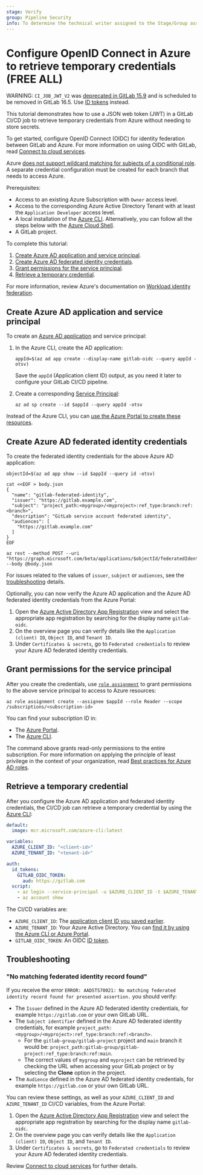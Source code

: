 ```yaml
---
stage: Verify
group: Pipeline Security
info: To determine the technical writer assigned to the Stage/Group associated with this page, see https://about.gitlab.com/handbook/product/ux/technical-writing/#assignments
---
```


# Configure OpenID Connect in Azure to retrieve temporary credentials **(FREE ALL)**

WARNING:
`CI_JOB_JWT_V2` was [deprecated in GitLab 15.9](../../../update/deprecations.md#old-versions-of-json-web-tokens-are-deprecated)
and is scheduled to be removed in GitLab 16.5. Use [ID tokens](../../yaml/index.md#id_tokens) instead.

This tutorial demonstrates how to use a JSON web token (JWT) in a GitLab CI/CD job
to retrieve temporary credentials from Azure without needing to store secrets.

To get started, configure OpenID Connect (OIDC) for identity federation between GitLab and Azure.
For more information on using OIDC with GitLab, read [Connect to cloud services](../index.md).

Azure [does not support wildcard matching for subjects of a conditional role](https://gitlab.com/gitlab-org/gitlab/-/issues/346737#note_836584745).
A separate credential configuration must be created for each branch that needs to access Azure.

Prerequisites:

- Access to an existing Azure Subscription with `Owner` access level.
- Access to the corresponding Azure Active Directory Tenant with at least the `Application Developer` access level.
- A local installation of the [Azure CLI](https://learn.microsoft.com/en-us/cli/azure/install-azure-cli).
  Alternatively, you can follow all the steps below with the [Azure Cloud Shell](https://portal.azure.com/#cloudshell/).
- A GitLab project.

To complete this tutorial:

1. [Create Azure AD application and service principal](#create-azure-ad-application-and-service-principal).
1. [Create Azure AD federated identity credentials](#create-azure-ad-federated-identity-credentials).
1. [Grant permissions for the service principal](#grant-permissions-for-the-service-principal).
1. [Retrieve a temporary credential](#retrieve-a-temporary-credential).

For more information, review Azure's documentation on [Workload identity federation](https://learn.microsoft.com/en-us/azure/active-directory/workload-identities/workload-identity-federation).

## Create Azure AD application and service principal

To create an [Azure AD application](https://learn.microsoft.com/en-us/cli/azure/ad/app?view=azure-cli-latest#az-ad-app-create)
and service principal:

1. In the Azure CLI, create the AD application:

   ```shell
   appId=$(az ad app create --display-name gitlab-oidc --query appId -otsv)
   ```

   Save the `appId` (Application client ID) output, as you need it later
   to configure your GitLab CI/CD pipeline.

1. Create a corresponding [Service Principal](https://learn.microsoft.com/en-us/cli/azure/ad/sp?view=azure-cli-latest#az-ad-sp-create):

   ```shell
   az ad sp create --id $appId --query appId -otsv
   ```

Instead of the Azure CLI, you can [use the Azure Portal to create these resources](https://learn.microsoft.com/en-us/azure/active-directory/develop/howto-create-service-principal-portal).

## Create Azure AD federated identity credentials

To create the federated identity credentials for the above Azure AD application:

```shell
objectId=$(az ad app show --id $appId --query id -otsv)

cat <<EOF > body.json
{
  "name": "gitlab-federated-identity",
  "issuer": "https://gitlab.example.com",
  "subject": "project_path:<mygroup>/<myproject>:ref_type:branch:ref:<branch>",
  "description": "GitLab service account federated identity",
  "audiences": [
    "https://gitlab.example.com"
  ]
}
EOF

az rest --method POST --uri "https://graph.microsoft.com/beta/applications/$objectId/federatedIdentityCredentials" --body @body.json
```

For issues related to the values of `issuer`, `subject` or `audiences`, see the
[troubleshooting](#troubleshooting) details.

Optionally, you can now verify the Azure AD application and the Azure AD federated
identity credentials from the Azure Portal:

1. Open the [Azure Active Directory App Registration](https://portal.azure.com/#view/Microsoft_AAD_IAM/ActiveDirectoryMenuBlade/~/RegisteredApps)
   view and select the appropriate app registration by searching for the display name `gitlab-oidc`.
1. On the overview page you can verify details like the `Application (client) ID`,
   `Object ID`, and `Tenant ID`.
1. Under `Certificates & secrets`, go to `Federated credentials` to review your
   Azure AD federated identity credentials.

## Grant permissions for the service principal

After you create the credentials, use [`role assignment`](https://learn.microsoft.com/en-us/cli/azure/role/assignment?view=azure-cli-latest#az-role-assignment-create)
to grant permissions to the above service principal to access to Azure resources:

```shell
az role assignment create --assignee $appId --role Reader --scope /subscriptions/<subscription-id>
```

You can find your subscription ID in:

- The [Azure Portal](https://learn.microsoft.com/en-us/azure/azure-portal/get-subscription-tenant-id#find-your-azure-subscription).
- The [Azure CLI](https://learn.microsoft.com/en-us/cli/azure/manage-azure-subscriptions-azure-cli#get-the-active-subscription).

The command above grants read-only permissions to the entire subscription. For more information on applying the principle of least privilege in the context of your organization, read [Best practices for Azure AD roles](https://learn.microsoft.com/en-us/azure/active-directory/roles/best-practices).

## Retrieve a temporary credential

After you configure the Azure AD application and federated identity credentials,
the CI/CD job can retrieve a temporary credential by using the [Azure CLI](https://learn.microsoft.com/en-us/cli/azure/reference-index?view=azure-cli-latest#az-login):

```yaml
default:
  image: mcr.microsoft.com/azure-cli:latest

variables:
  AZURE_CLIENT_ID: "<client-id>"
  AZURE_TENANT_ID: "<tenant-id>"

auth:
  id_tokens:
    GITLAB_OIDC_TOKEN:
      aud: https://gitlab.com
  script:
    - az login --service-principal -u $AZURE_CLIENT_ID -t $AZURE_TENANT_ID --federated-token $GITLAB_OIDC_TOKEN
    - az account show
```

The CI/CD variables are:

- `AZURE_CLIENT_ID`: The [application client ID you saved earlier](#create-azure-ad-application-and-service-principal).
- `AZURE_TENANT_ID`: Your Azure Active Directory. You can
  [find it by using the Azure CLI or Azure Portal](https://learn.microsoft.com/en-us/azure/active-directory/fundamentals/active-directory-how-to-find-tenant).
- `GITLAB_OIDC_TOKEN`: An OIDC [ID token](../../yaml/index.md#id_tokens).

## Troubleshooting

### "No matching federated identity record found"

If you receive the error `ERROR: AADSTS70021: No matching federated identity record found for presented assertion.`
you should verify:

- The `Issuer` defined in the Azure AD federated identity credentials, for example
  `https://gitlab.com` or your own GitLab URL.
- The `Subject identifier` defined in the Azure AD federated identity credentials,
  for example `project_path:<mygroup>/<myproject>:ref_type:branch:ref:<branch>`.
  - For the `gitlab-group/gitlab-project` project and `main` branch it would be:
    `project_path:gitlab-group/gitlab-project:ref_type:branch:ref:main`.
  - The correct values of `mygroup` and `myproject` can be retrieved by checking the URL
    when accessing your GitLab project or by selecting the **Clone** option in the project.
- The `Audience` defined in the Azure AD federated identity credentials, for example `https://gitlab.com`
  or your own GitLab URL.

You can review these settings, as well as your `AZURE_CLIENT_ID` and `AZURE_TENANT_ID`
CI/CD variables, from the Azure Portal:

1. Open the [Azure Active Directory App Registration](https://portal.azure.com/#view/Microsoft_AAD_IAM/ActiveDirectoryMenuBlade/~/RegisteredApps)
   view and select the appropriate app registration by searching for the display name `gitlab-oidc`.
1. On the overview page you can verify details like the `Application (client) ID`,
   `Object ID`, and `Tenant ID`.
1. Under `Certificates & secrets`, go to `Federated credentials` to review your
   Azure AD federated identity credentials.

Review [Connect to cloud services](../index.md) for further details.
